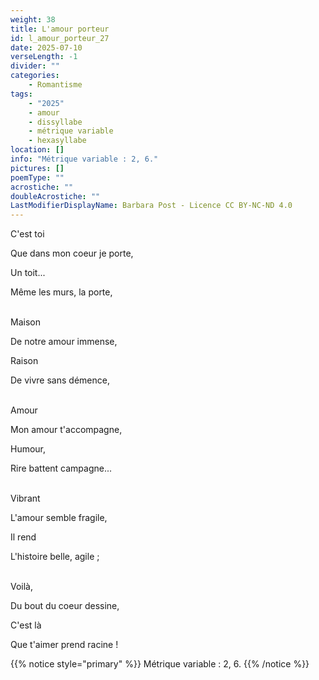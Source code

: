 ```yaml
---
weight: 38
title: L'amour porteur
id: l_amour_porteur_27
date: 2025-07-10
verseLength: -1
divider: ""
categories:
    - Romantisme
tags:
    - "2025"
    - amour
    - dissyllabe
    - métrique variable
    - hexasyllabe
location: []
info: "Métrique variable : 2, 6."
pictures: []
poemType: ""
acrostiche: ""
doubleAcrostiche: ""
LastModifierDisplayName: Barbara Post - Licence CC BY-NC-ND 4.0
---
```

C'est toi

Que dans mon coeur je porte,

Un toit...

Même les murs, la porte,

 \
Maison

De notre amour immense,

Raison

De vivre sans démence,

 \
Amour

Mon amour t'accompagne,

Humour,

Rire battent campagne...

 \
Vibrant

L'amour semble fragile,

Il rend

L'histoire belle, agile ;

 \
Voilà,

Du bout du coeur dessine,

C'est là

Que t'aimer prend racine !

{{% notice style="primary" %}}
Métrique variable : 2, 6.
{{% /notice %}}